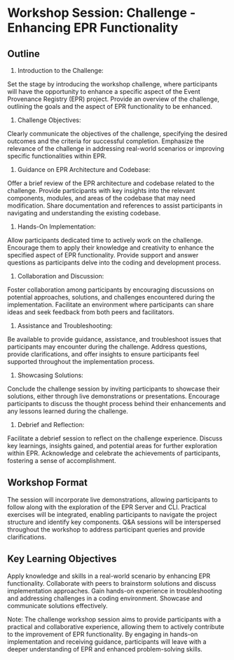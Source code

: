 # Workshop Session: Challenge - Enhancing EPR Functionality

## Outline

1. Introduction to the Challenge:

Set the stage by introducing the workshop challenge, where participants will
have the opportunity to enhance a specific aspect of the Event Provenance
Registry (EPR) project. Provide an overview of the challenge, outlining the
goals and the aspect of EPR functionality to be enhanced.

1. Challenge Objectives:

Clearly communicate the objectives of the challenge, specifying the desired
outcomes and the criteria for successful completion. Emphasize the relevance of
the challenge in addressing real-world scenarios or improving specific
functionalities within EPR.

1. Guidance on EPR Architecture and Codebase:

Offer a brief review of the EPR architecture and codebase related to the
challenge. Provide participants with key insights into the relevant components,
modules, and areas of the codebase that may need modification. Share
documentation and references to assist participants in navigating and
understanding the existing codebase.

1. Hands-On Implementation:

Allow participants dedicated time to actively work on the challenge. Encourage
them to apply their knowledge and creativity to enhance the specified aspect of
EPR functionality. Provide support and answer questions as participants delve
into the coding and development process.

1. Collaboration and Discussion:

Foster collaboration among participants by encouraging discussions on potential
approaches, solutions, and challenges encountered during the implementation.
Facilitate an environment where participants can share ideas and seek feedback
from both peers and facilitators.

1. Assistance and Troubleshooting:

Be available to provide guidance, assistance, and troubleshoot issues that
participants may encounter during the challenge. Address questions, provide
clarifications, and offer insights to ensure participants feel supported
throughout the implementation process.

1. Showcasing Solutions:

Conclude the challenge session by inviting participants to showcase their
solutions, either through live demonstrations or presentations. Encourage
participants to discuss the thought process behind their enhancements and any
lessons learned during the challenge.

1. Debrief and Reflection:

Facilitate a debrief session to reflect on the challenge experience. Discuss key
learnings, insights gained, and potential areas for further exploration within
EPR. Acknowledge and celebrate the achievements of participants, fostering a
sense of accomplishment.

## Workshop Format

The session will incorporate live demonstrations, allowing participants to
follow along with the exploration of the EPR Server and CLI. Practical exercises
will be integrated, enabling participants to navigate the project structure and
identify key components. Q&A sessions will be interspersed throughout the
workshop to address participant queries and provide clarifications.

## Key Learning Objectives

Apply knowledge and skills in a real-world scenario by enhancing EPR
functionality. Collaborate with peers to brainstorm solutions and discuss
implementation approaches. Gain hands-on experience in troubleshooting and
addressing challenges in a coding environment. Showcase and communicate
solutions effectively.

Note: The challenge workshop session aims to provide participants with a
practical and collaborative experience, allowing them to actively contribute to
the improvement of EPR functionality. By engaging in hands-on implementation and
receiving guidance, participants will leave with a deeper understanding of EPR
and enhanced problem-solving skills.
